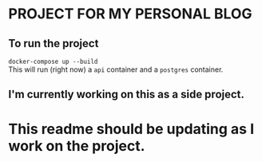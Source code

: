 # PROJECT FOR MY PERSONAL BLOG

## To run the project

`docker-compose up --build`  
This will run (right now) a `api` container and a `postgres` container.

## I'm currently working on this as a side project.

# This readme should be updating as I work on the project.
